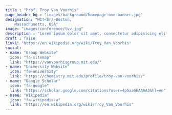 ```yaml
---
title : "Prof. Troy Van Voorhis"
page_header_bg : "images/background/homepage-one-banner.jpg"
designation: "MIT<br/>Boston,
    Massachusetts, USA"
image: "images/conference/tvv.jpg"
description : "Lorem ipsum dolor sit amet, consectetur adipisicing elit. Maiores, velit."
draft : false
link1: "https://en.wikipedia.org/wiki/Troy_Van_Voorhis"
social:
- name: "Group Website"
  icon: "fa-sitemap"
  link: "https://vanvoorhisgroup.mit.edu/"
- name: "University Website"
  icon: "fa-university"
  link: "https://chemistry.mit.edu/profile/troy-van-voorhis/"
- name: "Google Scholar"
  icon: "fa-google"
  link: "https://scholar.google.com/citations?user=4p5aaGEAAAAJ&hl=en"
- name: "Wikipedia"
  icon: "fa-wikipedia-w"
  link: "https://en.wikipedia.org/wiki/Troy_Van_Voorhis"
---
```

